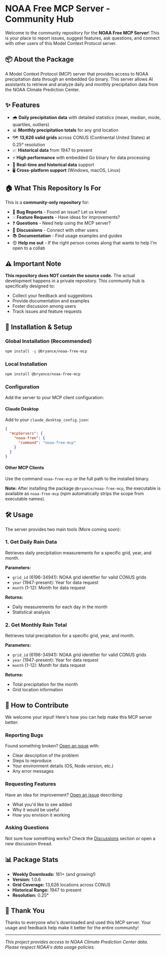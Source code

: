 # NOAA Free MCP Server - Community Hub

Welcome to the community repository for the **NOAA Free MCP Server**! This is your place to report issues, suggest features, ask questions, and connect with other users of this Model Context Protocol server.

## 📦 About the Package

A Model Context Protocol (MCP) server that provides access to NOAA precipitation data through an embedded Go binary. This server allows AI assistants to retrieve and analyze daily and monthly precipitation data from the NOAA Climate Prediction Center.

## ✨ Features

- 🌧️ **Daily precipitation data** with detailed statistics (mean, median, mode, quartiles, outliers)
- 📊 **Monthly precipitation totals** for any grid location
- 🗺️ **13,626 valid grids** across CONUS (Continental United States) at 0.25° resolution
- 📈 **Historical data** from 1947 to present
- ⚡ **High performance** with embedded Go binary for data processing
- 🔄 **Real-time and historical data** support
- 🖥️ **Cross-platform support** (Windows, macOS, Linux)

## 🏠 What This Repository Is For

This is a **community-only repository** for:

- 🐛 **Bug Reports** - Found an issue? Let us know!
- 💡 **Feature Requests** - Have ideas for improvements?
- ❓ **Questions** - Need help using the MCP server?
- 💬 **Discussions** - Connect with other users
- 📚 **Documentation** - Find usage examples and guides
- 😍 **Help me out** - If the right person comes along that wants to help I'm open to a collab

## ⚠️ Important Note

**This repository does NOT contain the source code.** The actual development happens in a private repository. This community hub is specifically designed to:

- Collect your feedback and suggestions
- Provide documentation and examples
- Foster discussion among users
- Track issues and feature requests

## 🚀 Installation & Setup

### Global Installation (Recommended)

```bash
npm install -g @bryance/noaa-free-mcp
```

### Local Installation

```bash
npm install @bryance/noaa-free-mcp
```

### Configuration

Add the server to your MCP client configuration:

#### Claude Desktop

Add to your `claude_desktop_config.json`:

```json
{
  "mcpServers": {
    "noaa-free": {
      "command": "noaa-free-mcp"
    }
  }
}
```

#### Other MCP Clients

Use the command `noaa-free-mcp` or the full path to the installed binary.

**Note:** After installing the package `@bryance/noaa-free-mcp`, the executable is available as `noaa-free-mcp` (npm automatically strips the scope from executable names).

## 🛠️ Usage

The server provides two main tools (More coming soon):

### 1. Get Daily Rain Data

Retrieves daily precipitation measurements for a specific grid, year, and month.

**Parameters:**

- `grid_id` (6196-34941): NOAA grid identifier for valid CONUS grids
- `year` (1947-present): Year for data request
- `month` (1-12): Month for data request

**Returns:**

- Daily measurements for each day in the month
- Statistical analysis

### 2. Get Monthly Rain Total

Retrieves total precipitation for a specific grid, year, and month.

**Parameters:**

- `grid_id` (6196-34941): NOAA grid identifier for valid CONUS grids
- `year` (1947-present): Year for data request
- `month` (1-12): Month for data request

**Returns:**

- Total precipitation for the month
- Grid location information

## 🤝 How to Contribute

We welcome your input! Here's how you can help make this MCP server better:

### Reporting Bugs

Found something broken? [Open an issue](../../issues/new) with:

- Clear description of the problem
- Steps to reproduce
- Your environment details (OS, Node version, etc.)
- Any error messages

### Requesting Features

Have an idea for improvement? [Open an issue](../../issues/new) describing:

- What you'd like to see added
- Why it would be useful
- How you envision it working

### Asking Questions

Not sure how something works? Check the [Discussions](../../discussions) section or open a new discussion thread.

## 📊 Package Stats

- **Weekly Downloads:** 161+ (and growing!)
- **Version:** 1.0.6
- **Grid Coverage:** 13,626 locations across CONUS
- **Historical Range:** 1947 to present
- **Resolution:** 0.25°

## 🙏 Thank You

Thanks to everyone who's downloaded and used this MCP server. Your usage and feedback help make it better for the entire community!

---

_This project provides access to NOAA Climate Prediction Center data. Please respect NOAA's data usage policies._
